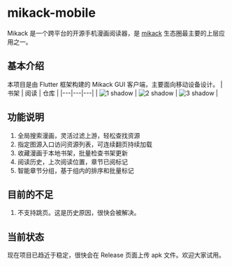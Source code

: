 # mikack-mobile

Mikack 是一个跨平台的开源手机漫画阅读器，是 [mikack](https://github.com/Hentioe/mikack) 生态圈最主要的上层应用之一。

## 基本介绍

本项目是由 Flutter 框架构建的 Mikack GUI 客户端，主要面向移动设备设计。
| 书架 | 阅读 | 仓库 |
|---|---|---|
| ![1 shadow](https://user-images.githubusercontent.com/13946976/78420323-95d6df80-7680-11ea-8408-5db0ab332c8f.png) | ![2 shadow](https://user-images.githubusercontent.com/13946976/77260100-cb62ec80-6cc0-11ea-9699-5d5497548cb2.png) | ![3 shadow](https://user-images.githubusercontent.com/13946976/78420326-9e2f1a80-7680-11ea-9d9e-80ebc9c0eeb6.png) |

## 功能说明

1. 全局搜索漫画，灵活过滤上游，轻松查找资源
1. 指定图源入口访问资源列表，可连续翻页持续加载
1. 收藏漫画于本地书架，批量检查书架更新
1. 阅读历史，上次阅读位置，章节已阅标记
1. 智能章节分组，基于组内的排序和批量标记

## 目前的不足

1. 不支持跳页。这是历史原因，很快会被解决。

## 当前状态

现在项目已趋近于稳定，很快会在 Release 页面上传 apk 文件。欢迎大家试用。
